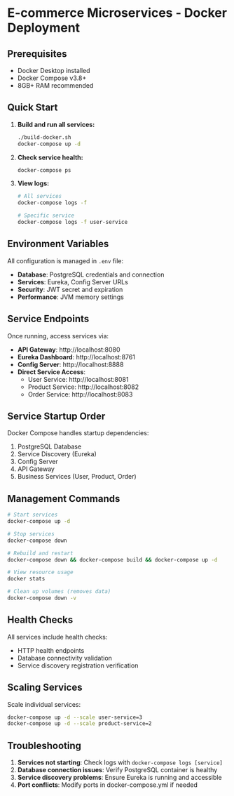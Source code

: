# E-commerce Microservices - Docker Deployment

## Prerequisites

- Docker Desktop installed
- Docker Compose v3.8+
- 8GB+ RAM recommended

## Quick Start

1. **Build and run all services:**
   ```bash
   ./build-docker.sh
   docker-compose up -d
   ```

2. **Check service health:**
   ```bash
   docker-compose ps
   ```

3. **View logs:**
   ```bash
   # All services
   docker-compose logs -f
   
   # Specific service
   docker-compose logs -f user-service
   ```

## Environment Variables

All configuration is managed in `.env` file:

- **Database**: PostgreSQL credentials and connection
- **Services**: Eureka, Config Server URLs
- **Security**: JWT secret and expiration
- **Performance**: JVM memory settings

## Service Endpoints

Once running, access services via:

- **API Gateway**: http://localhost:8080
- **Eureka Dashboard**: http://localhost:8761
- **Config Server**: http://localhost:8888
- **Direct Service Access**:
  - User Service: http://localhost:8081
  - Product Service: http://localhost:8082
  - Order Service: http://localhost:8083

## Service Startup Order

Docker Compose handles startup dependencies:

1. PostgreSQL Database
2. Service Discovery (Eureka)
3. Config Server
4. API Gateway
5. Business Services (User, Product, Order)

## Management Commands

```bash
# Start services
docker-compose up -d

# Stop services
docker-compose down

# Rebuild and restart
docker-compose down && docker-compose build && docker-compose up -d

# View resource usage
docker stats

# Clean up volumes (removes data)
docker-compose down -v
```

## Health Checks

All services include health checks:
- HTTP health endpoints
- Database connectivity validation
- Service discovery registration verification

## Scaling Services

Scale individual services:
```bash
docker-compose up -d --scale user-service=3
docker-compose up -d --scale product-service=2
```

## Troubleshooting

1. **Services not starting**: Check logs with `docker-compose logs [service]`
2. **Database connection issues**: Verify PostgreSQL container is healthy
3. **Service discovery problems**: Ensure Eureka is running and accessible
4. **Port conflicts**: Modify ports in docker-compose.yml if needed